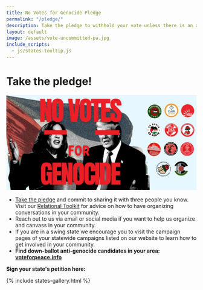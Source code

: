 ```yaml
---
title: No Votes for Genocide Pledge
permalink: "/pledge/"
description: Take the pledge to withhold your vote unless there is an arms embargo on Election Day.
layout: default
image: /assets/vote-uncommitted-pa.jpg
include_scripts: 
  - js/states-tooltip.js
---
```



# Take the pledge!

![No Votes for Genocide Banner](/assets/nv4g-logos2.jpeg)


* [Take the pledge](https://actionnetwork.org/petitions/no-votes-for-genocide/) and commit to sharing it with three people you know. Visit our [Relational Toolkit](https://docs.google.com/document/d/1kBVWczC3ucztdEnJ23zw-UUi-arTRHGoBSR4x7jaF2E/edit?tab=t.0) for advice on how to have organizing conversations in your community.
* Reach out to us via email or social media if you want to help us organize and canvass in your community.
* If you are in a swing state we encourage you to visit the campaign pages of your statewide campaigns listed on our website to learn how to get involved in your community.
* **Find down-ballot anti-genocide candidates in your area:
  [voteforpeace.info](https://voteforpeace.info)**

<div id="home"> <div class="prelude">

<p style="font-weight: bold">Sign your state's petition here:</p>

{% include states-gallery.html %} </div> </div>
